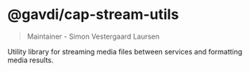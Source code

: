 # @gavdi/cap-stream-utils

> Maintainer - Simon Vestergaard Laursen

Utility library for streaming media files between services and formatting media results.
